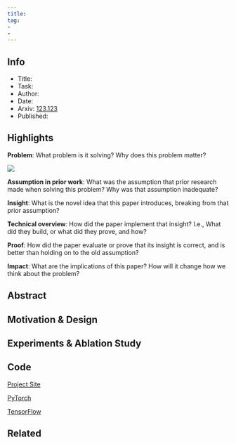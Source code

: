 ```yaml
---
title: 
tag:
- 
- 
---
```


## Info

- Title: 
- Task: 
- Author:
- Date: 
- Arxiv: [123.123](https://arxiv.org/abs/)
- Published: 



## Highlights

**Problem**: What problem is it solving? Why does this problem matter?

![](https://i.imgur.com/LUyp8Ok.jpg)


**Assumption in prior work**: What was the assumption that prior research made when solving this problem? Why was that assumption inadequate?



**Insight**: What is the novel idea that this paper introduces, breaking from that prior assumption?



**Technical overview**: How did the paper implement that insight? I.e., What did they build, or what did they prove, and how?



**Proof**: How did the paper evaluate or prove that its insight is correct, and is better than holding on to the old assumption?



**Impact**: What are the implications of this paper? How will it change how we think about the problem?



## Abstract







## Motivation & Design



<script async src="https://pagead2.googlesyndication.com/pagead/js/adsbygoogle.js"></script>
<ins class="adsbygoogle"
     style="display:block; text-align:center;"
     data-ad-layout="in-article"
     data-ad-format="fluid"
     data-ad-client="ca-pub-4466575858054752"
     data-ad-slot="8787986126"></ins>
<script>
     (adsbygoogle = window.adsbygoogle || []).push({});
</script>





## Experiments & Ablation Study



<script async src="https://pagead2.googlesyndication.com/pagead/js/adsbygoogle.js"></script>
<ins class="adsbygoogle"
     style="display:block; text-align:center;"
     data-ad-layout="in-article"
     data-ad-format="fluid"
     data-ad-client="ca-pub-4466575858054752"
     data-ad-slot="8787986126"></ins>
<script>
     (adsbygoogle = window.adsbygoogle || []).push({});
</script>







## Code

[Project Site]()

[PyTorch]()

[TensorFlow]()



## Related

